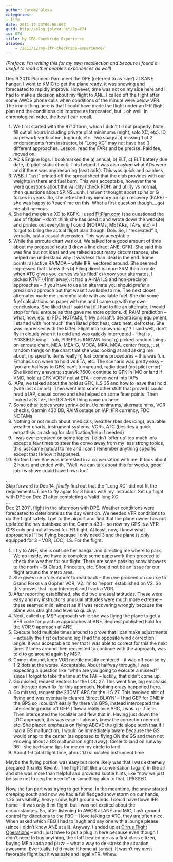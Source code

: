 ```yaml
---
author: Jeremy Olexa
categories:
- life
date: 2011-12-23T00:00:00Z
guid: http://blog.jolexa.net/?p=874
id: 874
title: My IFR Checkride Experience
aliases:
    - /2011/12/my-ifr-checkride-experience/
---
```


*(Preface: I&#8217;m writing this for my own recollection and because I found it useful to read other people&#8217;s experiences as well)*

Dec 6 2011: Planned: 9am meet the DPE (referred to as &#8216;she&#8217;) at KANE hangar. I went to KMIC to get the plane ready, it was snowing and forecasted to rapidly improve. However, time was not on my side here and I had to make a decision about my flight to ANE. I called off the flight after some AWOS phone calls when conditions of the minute were below VFR. The ironic thing here is that I could have made the flight under an IFR flight plan and the conditions did improve as forecasted, but&#8230; oh well. In chronological order, the best I can recall.

  1. We first started with the 8710 form, which I didn&#8217;t fill out properly. Note: fill out all hours including private pilot minimums (night, solo XC, etc). ID, paperwork verification, logbook, etc. Two snags: a) missing 1 of 2 endorsements from instructor, b) &#8220;Long XC&#8221; may not have had 3 different approaches. Lesson: read the FARs and be precise. Paid fee, moved on.
  2. AC & Engine logs. I bookmarked the a) annual, b) ELT, c) ELT battery due date, d) pitot-static check. This helped. I was also asked what ADs were and if there was any recurring (seat rails). This was quick and painless.
  3. W&B. I &#8220;just&#8221; printed off the spreadsheet that the club provides with our weights in there and fuel burn. This was acceptable, however there were questions about the validity (check POH) and utility vs normal, then questions about SPINS&#8230;uhh. I haven&#8217;t thought about spins or G forces in years. So, she refreshed my memory on spin recovery (PARE) &#8211; she was happy to &#8216;teach&#8217; me on this. What a first question though&#8230;.got me abit nervous.
  4. She had me plan a XC to KGFK. I used [FltPlan.com][1] (she questioned the use of fltplan &#8211; don&#8217;t think she has used it and wrote down the website) and printed out everything I could (NOTAMs, METARs, TAFs, etc) &#8211; I forgot to bring the actual flight plan though. Doh. So, I &#8220;recreated&#8221; it, verbally, just a casual discussion. This was acceptable.
  5. While the enroute chart was out. We talked for a good amount of time about my proposed route (I drew a line direct ANE, GFK). She said this was fine but not ideal and we talked about many circumstances, she helped me understand why it was less than ideal in the end. Some points: a) active RA/MOA &#8211; while IFR, vectored around. She seemed impressed that I knew this b) Filing direct is more SRM than a route when ATC gives you curves vs &#8216;as filed&#8217; c) know your alternates, I picked KTVF (41nm away). It had a A-NA ILS and non-precision approaches &#8211; if you have to use an alternate you should prefer a precision approach but that wasn&#8217;t available to me. The next closet alternates made me uncomfortable with available fuel. She did some fuel calculations on paper with me and I came up with my own conclusions. She liked that I said that if I had to file an alternate, I would stop for fuel enroute as that gave me more options. d) RAIM prediction &#8211; what, how, etc. e) FDC NOTAMS, f) My aircraft&#8217;s de/anti icing equipment, I started with &#8216;not much&#8217; then listed pitot heat, carb heat, defroster. She was impressed with the latter. Flight into &#8216;known icing&#8217; ? I said well, don&#8217;t fly in clouds when it is cold and was quickly interrupted &#8211; &#8216;that is POSSIBLE icing&#8217; &#8211; &#8216;oh, PIREPS is KNOWN icing&#8217; g) picked random things on enroute chart, MEA, MEA-G, MOCA, MRA, MCA, center freqs, just random things on the chart that she was looking at and asking me about, no specific items really h) lost comms procedures &#8211; this was fun. Emphasis on when to hold vs ETA, etc. The scenario was pretty easy &#8211; &#8216;you are halfway to GFK, can&#8217;t turnaround, radio dead (not pilot error)&#8217; She liked my answers: squawk 7600, continue to GFK in IMC or land if VMC, hold at GFK VOR if not at ETA &#8211; convo went into IAPs
  6. IAPs, we talked about the hold at GFK, ILS 35 and how to leave that hold (with lost comms). Then went into some other stuff that proved I could read a IAP, casual convo and she helped on some finer points. Then looked at KTVF, the ILS A-NA thing came up here. 
  7. Some other topics were sprinkled in. t/o minimums, alternate mins, VOR checks, Garmin 430 DB, RAIM outage on IAP, IFR currency, FDC NOTAMs
  8. Nothing or not much about: medicals, weather (besides icing), available weather charts, instrument systems, VORs, ATC (besides a quick empathsis on asking for clarification/help if needed)
  9. I was over prepared on some topics. I didn&#8217;t &#8216;offer up&#8217; too much info except a few times to steer the convo away from my less strong topics, this just came natural to me and I can&#8217;t remember anything specific except that I know it happened.
 10. Bottom Line: She was interested in a conversation with me. It took about 2 hours and ended with, &#8220;Well, we can talk about this for weeks, good job I wish we could have flown too&#8221;

&#8230;  
Skip forward to Dec 14, *finally* find out that the &#8220;Long XC&#8221; did not fit the requirements..Time to fly again for 3 hours with my instructor. Set up flight with DPE on Dec 21 after completing a &#8216;valid&#8217; long XC.  
&#8230;  
Dec 21 2011, flight in the afternoon with DPE. Weather conditions were forecasted to deteriorate as the day went on. We needed VFR conditions to do the flight safely. I get to the airport and find that the plane owner has not updated the nav database on the Garmin 430 &#8211; so now my GPS is a VFR GPS only and not allowed for IFR flight. At least, now, I know what approaches I&#8217;ll be flying because I only need 3 and the plane is only equipped for 3 &#8211; VOR, LOC, ILS. For the flight:

  1. I fly to ANE, she is outside her hangar and directing me where to park. We go inside, we have to complete some paperwork then proceed to check the weather for our flight. There are some passing snow showers to the north &#8211; St Cloud, Princeton, etc. Should not be an issue for our flight around the metro area.
  2. She gives me a &#8216;clearance&#8217; to read back &#8211; then we proceed on course to Grand Forks via Gopher VOR, V2. I&#8217;m to &#8216;report&#8217; established on V2. So this proves that I can intercept and track a VOR.
  3. After reporting established, she did two unusual attitudes. These were easy and my instructor&#8217;s unusual attitudes were much more extreme &#8211; these seemed mild, almost as if I was recovering wrongly because the plane was straight and level so quickly.
  4. Next, called up MSP approach while she was flying the plane to get a VFR code for practice approaches at ANE. Request published hold for the VOR 9 approach at ANE
  5. Execute hold multiple times around to prove that I can make adjustments &#8211; actually the first outbound leg I had the opposite wind correction angle. It was acceptable to her that I was able to correct for this the next time. 2 times around then requested to continue with the approach, was told to go around again by MSP.
  6. Come inbound, keep VOR needle mostly centered &#8211; it was off course by 1-2 dots at the worse. Acceptable. About halfway through, I was expecting a question like &#8220;when are you going to execute a missed?&#8221; since I forgot to take the time at the FAF &#8211; luckily, that didn&#8217;t come up.
  7. Go missed, request vectors for the LOC 27. This went fine, big emphasis on the step down fix for this approach. Nothing crazy happened here.
  8. Go missed, request the 23DME ARC for the ILS 27. This involved abit of flying and was eventually cleared &#8216;direct BLAYN&#8217; &#8211; I had GEP for DME in the GPS so I couldn&#8217;t easily fly there via GPS, instead intercepted the intersecting radial off GEP. I flew a really nice ARC, I was +/- .1 mile. Then intercepted the localizer and flew that in. Having just down the LOC approach, this was easy &#8211; I already knew the correction needed, etc. She placed emphasis on flying ABOVE the glide slope such that if I had a GS malfunction, I would be immediately aware because the GS would snap to the center (as opposed to flying ON the GS and then not knowing about a GS malfunction right away). Circle to land on runway 36 &#8211; she had some tips for me on my circle to land.
  9. About 1.6 total flight time, about 1.0 simulated instrument time

Maybe the flying portion was easy but more likely was that I was extremely prepared (thanks Kevin!). The flight felt like a conversation (again) in the air and she was more than helpful and provided subtle hints, like &#8220;now we just be sure not to peg the needle&#8221; or something akin to that. I PASSED.

Now, the fun part was trying to get home. In the meantime, the snow started creeping south and now we had a full fledged snow storm on our hands, 1.25 mi visibility, heavy snow, light ground winds. I could have flown IFR home &#8211; it was only 8 mi flight, but I was not excited about the circumstances. So, after listening to AWOS at ANE and MIC, I ask ground control for directions to the FBO &#8211; I love talking to ATC, they are often nice. When asked which FBO I had to laugh and say one with a lounge please (since I didn&#8217;t know ANE at all). Anyway, I ended up at [Cirrus Flight Operations][2] &#8211; and I just have to put a plug in here because even though I didn&#8217;t need to buy anything, the staff treated me as a first class citizen, buying ME a soda and pizza &#8211; what a way to de-stress the situation, awesome. Eventually, I did make it home at sunset. It wasn&#8217;t my most favorable flight but it was safe and legal VFR. Whew.

 [1]: http://fltplan.com
 [2]: http://www.cirrusflight.com/